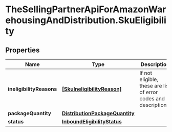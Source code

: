 # TheSellingPartnerApiForAmazonWarehousingAndDistribution.SkuEligibility

## Properties

Name | Type | Description | Notes
------------ | ------------- | ------------- | -------------
**ineligibilityReasons** | [**[SkuIneligibilityReason]**](SkuIneligibilityReason.md) | If not eligible, these are list of error codes and descriptions. | [optional] 
**packageQuantity** | [**DistributionPackageQuantity**](DistributionPackageQuantity.md) |  | 
**status** | [**InboundEligibilityStatus**](InboundEligibilityStatus.md) |  | 


